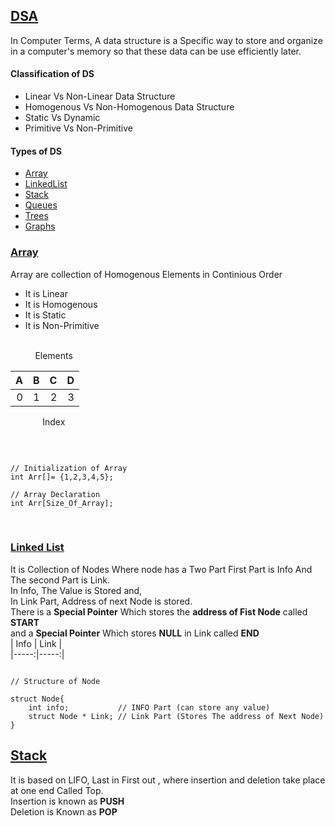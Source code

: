 ## [DSA]() 
In Computer Terms, A data structure is a Specific way to store and organize in a computer's memory so that these data can be use efficiently later. 

#### Classification of DS
* Linear Vs Non-Linear Data Structure
* Homogenous Vs Non-Homogenous Data Structure
* Static Vs Dynamic 
* Primitive Vs Non-Primitive

#### Types of DS
* [Array]() 
* [LinkedList]()
* [Stack]()
* [Queues]()
* [Trees]()
* [Graphs]()

### [Array]()
Array are collection of Homogenous Elements in Continious Order
* It is Linear
* It is Homogenous
* It is Static
* It is Non-Primitive 
<br>
&nbsp;&nbsp;&nbsp;&nbsp;&nbsp; &nbsp; &nbsp; Elements
<br>

| A | B | C | D |   
|--:|--:|--:|--:|
| 0 | 1 | 2 | 3 |  

&nbsp;&nbsp;&nbsp;&nbsp;&nbsp;&nbsp;&nbsp;&nbsp;&nbsp;&nbsp;&nbsp;&nbsp;&nbsp;Index

<br>

```Array

// Initialization of Array
int Arr[]= {1,2,3,4,5};

// Array Declaration 
int Arr[Size_Of_Array];

``` 
<br>

### [Linked List]()
It is Collection of Nodes Where node has a Two Part First Part is Info And The second Part is Link. <br>
In Info, The Value is Stored and,<br>
In Link Part, Address of next Node is stored. <br>
There is a **Special Pointer** Which stores the **address of Fist Node** called **START**<br>
and a **Special Pointer** Which stores **NULL** in Link called **END**
<br>
  | Info | Link |  
  |-----:|-----:|
<br>

```Structure

// Structure of Node

struct Node{
    int info;           // INFO Part (can store any value)
    struct Node * Link; // Link Part (Stores The address of Next Node)
}

```
## [Stack]()

It is based on LIFO, Last in First out , where insertion and deletion take place at one end Called Top.<br>
Insertion is known as **PUSH**<br>
Deletion is Known as **POP**   

